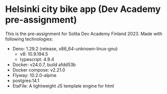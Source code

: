 # Helsinki city bike app (Dev Academy pre-assignment)

This is the pre-assignment for Solita Dev Academy Finland 2023. Made with following technologies:

* Deno: 1.29.2 (release, x86_64-unknown-linux-gnu)
  * v8: 10.9.194.5
  * typescript: 4.9.4
* Docker: v24.0.7, build afdd53b
* Docker compose: v2.21.0
* Flyway: 10.2.0-alpine
* postgres:14.1
* EtaFile: A lightweight JS template engine for html 
